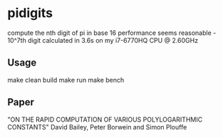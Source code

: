 # pidigits

compute the nth digit of pi in base 16
performance seems reasonable - 10^7th digit calculated in 3.6s on my i7-6770HQ CPU @ 2.60GHz

## Usage
make clean build
make run
make bench

## Paper
"ON THE RAPID COMPUTATION OF VARIOUS POLYLOGARITHMIC CONSTANTS" David Bailey, Peter Borwein and Simon Plouffe
